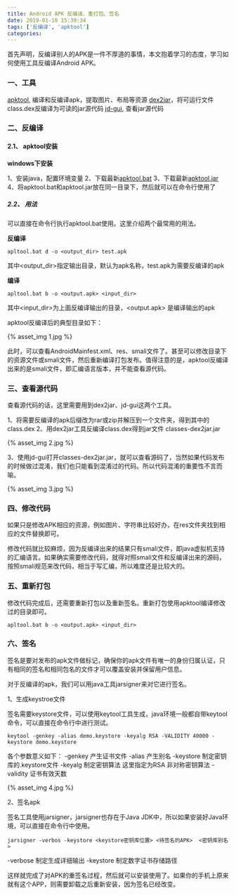 ```yaml
---
title: Android APK 反编译、重打包、签名
date: 2019-01-10 15:39:34
tags: ['反编译', 'apktool']
categories: 
---
```



首先声明，反编译别人的APK是一件不厚道的事情，本文抱着学习的态度，学习如何使用工具反编译Android APK。


### 一、工具

[apktool](https://ibotpeaches.github.io/Apktool/), 编译和反编译apk，提取图片、布局等资源
[dex2jar](https://github.com/pxb1988/dex2jar/releases)，将可运行文件class.dex反编译为可读的jar源代码
[jd-gui](http://jd.benow.ca), 查看jar源代码

### 二、反编译

#### 2.1、 apktool安装

**windows下安装**

1、安装java，配置环境变量
2、下载最新[apktool.bat](https://raw.githubusercontent.com/iBotPeaches/Apktool/master/scripts/windows/apktool.bat)
3、下载最新[apktool.jar](https://bitbucket.org/iBotPeaches/apktool/downloads/)
4、将apktool.bat和apktool.jar放在同一目录下，然后就可以在命令行使用了

##### 2.2、 用法

可以直接在命令行执行apktool.bat使用。这里介绍两个最常用的用法。

**反编译**

```shell
apltool.bat d -o <output_dir> test.apk
```
其中<output_dir>指定输出目录，默认为apk名称，test.apk为需要反编译的apk

**编译**

```shell
apltool.bat b -o <output.apk> <input_dir>
```
其中<input_dir>为上面反编译输出的目录，<output.apk> 是编译输出的apk

apktool反编译后的典型目录如下：

{% asset_img 1.jpg %}

此时，可以查看AndroidMainfest.xml、res、smali文件了。甚至可以修改目录下的资源文件或smali文件，然后重新编译打包发布。值得注意的是，apktool反编译出来的是smali文件，即汇编语言版本，并不能查看源代码。

### 三、查看源代码

查看源代码的话，这里需要用到dex2jar、jd-gui这两个工具。

1、将需要反编译的apk后缀改为rar或zip并解压到一个文件夹，得到其中的class.dex
2、用dex2jar工具反编译class.dex得到jar文件 classes-dex2jar.jar

{% asset_img 2.jpg %}

3、使用jd-gui打开classes-dex2jar.jar，就可以查看源码了，当然如果代码发布的时候做过混淆，我们也只能看到混淆过的代码。所以代码混淆的重要性不言而喻。

{% asset_img 3.jpg %}

### 四、修改代码

如果只是修改APK相应的资源，例如图片、字符串比较好办，在res文件夹找到相应的文件替换即可。

修改代码就比较麻烦，因为反编译出来的结果只有smali文件，即java虚拟机支持的汇编语言。如果确实需要修改代码，就得对照smali文件和反编译出来的源码，按照smali规范来改代码，相当于写汇编，所以难度还是比较大的。

### 五、重新打包

修改代码完成后，还需要重新打包以及重新签名。重新打包使用apktool编译修改过的目录即可。

```shell
apltool.bat b -o <output.apk> <input_dir>
```

### 六、签名

签名是要对发布的apk文件做标记，确保你的apk文件有唯一的身份归属认证，只有相同的签名和相同包名的文件才可以覆盖安装并保留用户信息。

对于反编译的apk，我们可以用java工具jarsigner来对它进行签名。

1、生成keystroe文件

签名需要keystore文件，可以使用keytool工具生成，java环境一般都自带keytool命令，可以直接在命令行中进行测试。

```shell
keytool -genkey -alias demo.keystore -keyalg RSA -VALIDITY 40000 -keystore demo.keystore
```

各个参数意义如下：
-genkey 产生证书文件
-alias 产生别名
-keystore 制定密钥库的.keystore文件
-keyalg 制定密钥算法 这里指定为RSA 非对称密钥算法
-validity 证书有效天数

{% asset_img 4.jpg %}

2、签名apk

签名工具使用jarsigner，jarsigner也存在于Java JDK中，所以如果安装好Java环境，可以直接在命令行中使用。

```shell
jarsigner -verbos -keystore <keystore密钥库位置> <待签名的APK>  <密钥库别名>
```

-verbose 制定生成详细输出
-keystore 制定数字证书存储路径

这样就完成了对APK的重签名过程，然后就可以安装使用了。如果你的手机上原来就有这个APP，则需要卸载之后重新安装，因为签名已经改变。




<br>
<br>
<br>

<script async src="//pagead2.googlesyndication.com/pagead/js/adsbygoogle.js"></script>
<!-- 信息流广告 -->
<ins class="adsbygoogle"
     style="display:block"
     data-ad-client="ca-pub-4127326375481893"
     data-ad-slot="9105526840"
     data-ad-format="auto"
     data-full-width-responsive="true"></ins>
<script>
(adsbygoogle = window.adsbygoogle || []).push({});
</script>